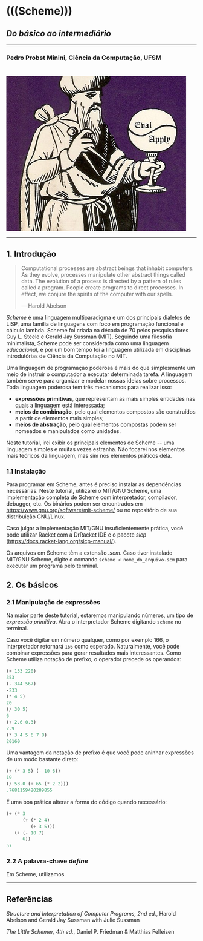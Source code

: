 # **(((Scheme)))**
## _Do básico ao intermediário_
---
### Pedro Probst Minini, Ciência da Computação, UFSM
#
![](wizard.jpg)

---

## 1. Introdução
>Computational processes are abstract beings that inhabit computers. As they evolve, processes manipulate other abstract things called data. The evolution of a process is directed by a pattern of rules called a program. People create programs to direct processes. In effect, we conjure the spirits of the computer with our spells.
>
>― Harold Abelson

_Scheme_ é uma linguagem multiparadigma e um dos principais dialetos de LISP, uma família de linguagens com foco em programação funcional e cálculo lambda. Scheme foi criada na década de 70 pelos pesquisadores Guy L. Steele e Gerald Jay Sussman (MIT). Seguindo uma filosofia minimalista, Scheme pode ser considerada como uma linguagem _educacional_, e por um bom tempo foi a linguagem utilizada em disciplinas introdutórias de Ciência da Computação no MIT.

Uma linguagem de programação poderosa é mais do que simplesmente um meio de instruir o computador a executar determinada tarefa. A linguagem também serve para organizar e modelar nossas ideias sobre processos. Toda linguagem poderosa tem três mecanismos para realizar isso:

* **expressões primitivas**, que representam as mais simples entidades nas quais a linguagem está interessada;
* **meios de combinação**, pelo qual elementos compostos são construídos a partir de elementos mais simples;
* **meios de abstração**, pelo qual elementos compostas podem ser nomeados e manipulados como unidades.

Neste tutorial, irei exibir os principais elementos de Scheme -- uma linguagem simples e muitas vezes estranha. Não focarei nos elementos mais teóricos da linguagem, mas sim nos elementos práticos dela.

### 1.1 Instalação
Para programar em Scheme, antes é preciso instalar as dependências necessárias. Neste tutorial, utilizarei o MIT/GNU Scheme, uma implementação completa de Scheme com interpretador, compilador, debugger, etc. Os binários podem ser encontrados em https://www.gnu.org/software/mit-scheme/
ou no repositório de sua distribuição GNU/Linux.

Caso julgar a implementação MIT/GNU insuficientemente prática, você pode utilizar Racket com a DrRacket IDE e o pacote _sicp_ (https://docs.racket-lang.org/sicp-manual/).

Os arquivos em Scheme têm a extensão _.scm_. Caso tiver instalado MIT/GNU Scheme, digite o comando `scheme < nome_do_arquivo.scm` para executar um programa pelo terminal.

## 2. Os básicos
### 2.1 Manipulação de expressões
Na maior parte deste tutorial, estaremos manipulando números, um tipo de _expressão primitiva_. Abra o interpretador Scheme digitando `scheme` no terminal.

Caso você digitar um número qualquer, como por exemplo 166, o interpretador retornará `166` como esperado. Naturalmente, você pode combinar expressões para gerar resultados mais interessantes. Como Scheme utiliza notação de prefixo, o operador precede os operandos:

```scheme
(+ 133 220)
353
(- 344 567)
-233
(* 4 5)
20
(/ 30 5)
6
(+ 2.6 0.3)
2.9
(* 3 4 5 6 7 8)
20160
```
Uma vantagem da notação de prefixo é que você pode aninhar expressões de um modo bastante direto:

```scheme
(+ (* 3 5) (- 10 6))
19
(/ 53.0 (+ 65 (* 2 2)))
.7681159420289855
```
É uma boa prática alterar a forma do código quando necessário:
```scheme
(+ (* 3
      (+ (* 2 4)
         (+ 3 5)))
   (+ (- 10 7)
      6))
57
```

### 2.2 A palavra-chave _define_
Em Scheme, utilizamos

---

## Referências
_Structure and Interpretation of Computer Programs, 2nd ed._, Harold Abelson and Gerald Jay Sussman with Julie Sussman

_The Little Schemer, 4th ed._, Daniel P. Friedman & Matthias Felleisen
